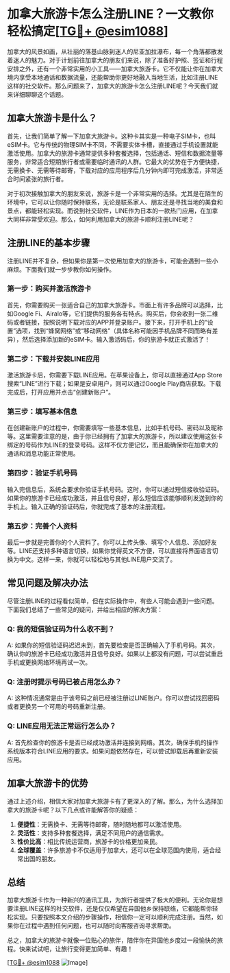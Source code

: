 # 加拿大旅游卡怎么注册LINE？一文教你轻松搞定[[TG💪+ @esim1088](https://t.me/s/esim1088)]

加拿大的风景如画，从壮丽的落基山脉到迷人的尼亚加拉瀑布，每一个角落都散发着迷人的魅力。对于计划前往加拿大的朋友们来说，除了准备好护照、签证和行程安排之外，还有一个非常实用的小工具——加拿大旅游卡。它不仅能让你在加拿大境内享受本地通话和数据流量，还能帮助你更好地融入当地生活，比如注册LINE这样的社交软件。那么问题来了，加拿大的旅游卡怎么注册LINE呢？今天我们就来详细聊聊这个话题。

## 加拿大旅游卡是什么？

首先，让我们简单了解一下加拿大旅游卡。这种卡其实是一种电子SIM卡，也叫eSIM卡。它与传统的物理SIM卡不同，不需要实体卡槽，直接通过手机设置就能激活使用。加拿大的旅游卡通常提供多种套餐选择，包括通话、短信和数据流量等服务，非常适合短期旅行者或需要临时通讯的人群。它最大的优势在于方便快捷，无需换卡、无需等待邮寄，下载对应的应用程序后几分钟内即可完成激活，非常适合时间紧张的旅行者。

对于初次接触加拿大的朋友来说，旅游卡是一个非常实用的选择。尤其是在陌生的环境中，它可以让你随时保持联系，无论是联系家人、朋友还是寻找当地的美食和景点，都能轻松实现。而说到社交软件，LINE作为日本的一款热门应用，在加拿大同样非常受欢迎。那么，如何利用加拿大的旅游卡顺利注册LINE呢？

## 注册LINE的基本步骤

注册LINE并不复杂，但如果你是第一次使用加拿大的旅游卡，可能会遇到一些小麻烦。下面我们就一步步教你如何操作。

### 第一步：购买并激活旅游卡

首先，你需要购买一张适合自己的加拿大旅游卡。市面上有许多品牌可以选择，比如Google Fi、Airalo等，它们提供的服务各有特点。购买后，你会收到一张二维码或者链接，按照说明下载对应的APP并登录账户。接下来，打开手机上的“设置”选项，找到“蜂窝网络”或“移动网络”（具体名称可能因手机品牌不同而略有差异），然后选择添加新的eSIM卡。输入激活码后，你的旅游卡就正式激活了！

### 第二步：下载并安装LINE应用

激活旅游卡后，你需要下载LINE应用。在苹果设备上，你可以直接通过App Store搜索“LINE”进行下载；如果是安卓用户，则可以通过Google Play商店获取。下载完成后，打开应用并点击“创建新账户”。

### 第三步：填写基本信息

在创建新账户的过程中，你需要填写一些基本信息，比如手机号码、密码以及昵称等。这里需要注意的是，由于你已经拥有了加拿大的旅游卡，所以建议使用这张卡绑定的号码作为LINE的登录号码。这样不仅方便记忆，而且能确保你在加拿大的通话和消息功能正常使用。

### 第四步：验证手机号码

输入完信息后，系统会要求你验证手机号码。这时，你可以通过短信接收验证码。如果你的旅游卡已经成功激活，并且信号良好，那么短信应该能够顺利发送到你的手机上。输入正确的验证码后，你就完成了基本的注册流程。

### 第五步：完善个人资料

最后一步就是完善你的个人资料了。你可以上传头像、填写个人信息、添加好友等。LINE还支持多种语言切换，如果你觉得英文不方便，可以直接将界面语言切换为中文。这样一来，你就可以轻松地与其他LINE用户交流了。

## 常见问题及解决办法

尽管注册LINE的过程看似简单，但在实际操作中，有些人可能会遇到一些问题。下面我们总结了一些常见的疑问，并给出相应的解决方案：

### Q: 我的短信验证码为什么收不到？

A: 如果你的短信验证码迟迟未到，首先要检查是否正确输入了手机号码。其次，确认你的旅游卡已经成功激活并且信号良好。如果以上都没有问题，可以尝试重启手机或更换网络环境再试一次。

### Q: 注册时提示号码已被占用怎么办？

A: 这种情况通常是由于该号码之前已经被注册过LINE账户。你可以尝试找回密码或者更换另一个可用的号码重新注册。

### Q: LINE应用无法正常运行怎么办？

A: 首先检查你的旅游卡是否已经成功激活并连接到网络。其次，确保手机的操作系统版本符合LINE应用的要求。如果问题依然存在，可以尝试卸载后再重新安装应用。

## 加拿大旅游卡的优势

通过上述介绍，相信大家对加拿大旅游卡有了更深入的了解。那么，为什么选择加拿大的旅游卡呢？以下几点或许能解答你的疑惑：

1. **便捷性**：无需换卡、无需等待邮寄，随时随地都可以激活使用。
2. **灵活性**：支持多种套餐选择，满足不同用户的通信需求。
3. **性价比高**：相比传统运营商，旅游卡的价格更加亲民。
4. **全球覆盖**：许多旅游卡不仅适用于加拿大，还可以在全球范围内使用，适合经常出国的朋友。

## 总结

加拿大旅游卡作为一种新兴的通讯工具，为旅行者提供了极大的便利。无论你是想要注册LINE这样的社交软件，还是仅仅希望在异国他乡保持联络，它都能帮你轻松实现。只要按照本文介绍的步骤操作，相信你一定可以顺利完成注册。当然，如果你在过程中遇到任何问题，也可以随时向客服咨询寻求帮助。

总之，加拿大的旅游卡就像一位贴心的旅伴，陪伴你在异国他乡度过一段愉快的旅程。快来试试吧，让旅行变得更加简单、有趣！

[[TG💪+ @esim1088](https://t.me/s/esim1088) ![Image](https://i.postimg.cc/4NQfJmqS/Snipaste-2025-05-13-00-14-12.png)]